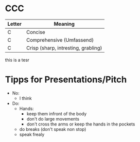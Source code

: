 # CCC
| Letter | Meaning                              |
| ------ | ------------------------------------ |
| C      | Concise                              |
| C      | Comprehensive (Umfassend)            |
| C      | Crisp (sharp, intresting, grabling) |


this is a tesr

# Tipps for Presentations/Pitch
- No:
  - I think
- Do:
  - Hands:
    - keep them infront of the body
    - don't do large movements
    - don't cross the arms or keep the hands in the pockets 
  - do breaks (don't speak non stop)
  - speak frealy